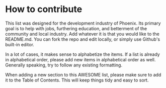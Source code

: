 # How to contribute

This list was designed for the development industry of Phoenix. Its primary goal is to help with jobs, furthering education, and betterment of the community and local industry. Add whatever it is that you would like to the README.md. You can fork the repo and edit locally, or simply use Github's built-in editor.

In a lot of cases, it makes sense to alphabetize the items. If a list is already in alphabetical order, please add new items in alphabetical order as well. Generally speaking, try to follow any existing formatting.

When adding a new section to this AWESOME list, please make sure to add it to the Table of Contents. This will keep things tidy and easy to sort.
